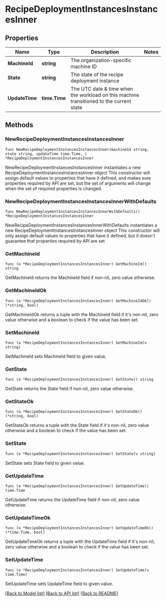 # RecipeDeploymentInstancesInstancesInner

## Properties

Name | Type | Description | Notes
------------ | ------------- | ------------- | -------------
**MachineId** | **string** | The organization-specific machine ID | 
**State** | **string** | The state of the recipe deployment instance | 
**UpdateTime** | **time.Time** | The UTC date &amp; time when the workload on this machine transitioned to the current state | 

## Methods

### NewRecipeDeploymentInstancesInstancesInner

`func NewRecipeDeploymentInstancesInstancesInner(machineId string, state string, updateTime time.Time, ) *RecipeDeploymentInstancesInstancesInner`

NewRecipeDeploymentInstancesInstancesInner instantiates a new RecipeDeploymentInstancesInstancesInner object
This constructor will assign default values to properties that have it defined,
and makes sure properties required by API are set, but the set of arguments
will change when the set of required properties is changed

### NewRecipeDeploymentInstancesInstancesInnerWithDefaults

`func NewRecipeDeploymentInstancesInstancesInnerWithDefaults() *RecipeDeploymentInstancesInstancesInner`

NewRecipeDeploymentInstancesInstancesInnerWithDefaults instantiates a new RecipeDeploymentInstancesInstancesInner object
This constructor will only assign default values to properties that have it defined,
but it doesn't guarantee that properties required by API are set

### GetMachineId

`func (o *RecipeDeploymentInstancesInstancesInner) GetMachineId() string`

GetMachineId returns the MachineId field if non-nil, zero value otherwise.

### GetMachineIdOk

`func (o *RecipeDeploymentInstancesInstancesInner) GetMachineIdOk() (*string, bool)`

GetMachineIdOk returns a tuple with the MachineId field if it's non-nil, zero value otherwise
and a boolean to check if the value has been set.

### SetMachineId

`func (o *RecipeDeploymentInstancesInstancesInner) SetMachineId(v string)`

SetMachineId sets MachineId field to given value.


### GetState

`func (o *RecipeDeploymentInstancesInstancesInner) GetState() string`

GetState returns the State field if non-nil, zero value otherwise.

### GetStateOk

`func (o *RecipeDeploymentInstancesInstancesInner) GetStateOk() (*string, bool)`

GetStateOk returns a tuple with the State field if it's non-nil, zero value otherwise
and a boolean to check if the value has been set.

### SetState

`func (o *RecipeDeploymentInstancesInstancesInner) SetState(v string)`

SetState sets State field to given value.


### GetUpdateTime

`func (o *RecipeDeploymentInstancesInstancesInner) GetUpdateTime() time.Time`

GetUpdateTime returns the UpdateTime field if non-nil, zero value otherwise.

### GetUpdateTimeOk

`func (o *RecipeDeploymentInstancesInstancesInner) GetUpdateTimeOk() (*time.Time, bool)`

GetUpdateTimeOk returns a tuple with the UpdateTime field if it's non-nil, zero value otherwise
and a boolean to check if the value has been set.

### SetUpdateTime

`func (o *RecipeDeploymentInstancesInstancesInner) SetUpdateTime(v time.Time)`

SetUpdateTime sets UpdateTime field to given value.



[[Back to Model list]](../README.md#documentation-for-models) [[Back to API list]](../README.md#documentation-for-api-endpoints) [[Back to README]](../README.md)


